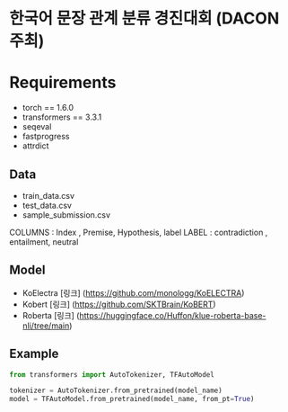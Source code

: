 # 한국어 문장 관계 분류 경진대회 (DACON주최)

# Requirements
- torch == 1.6.0
- transformers == 3.3.1
- seqeval
- fastprogress
- attrdict

## Data
* train_data.csv
* test_data.csv
* sample_submission.csv

COLUMNS : Index , Premise, Hypothesis, label
LABEL : contradiction , entailment, neutral

## Model
- KoElectra [링크] (https://github.com/monologg/KoELECTRA)
- Kobert [링크] (https://github.com/SKTBrain/KoBERT)
- Roberta [링크] (https://huggingface.co/Huffon/klue-roberta-base-nli/tree/main)



## Example
``` python
from transformers import AutoTokenizer, TFAutoModel

tokenizer = AutoTokenizer.from_pretrained(model_name)
model = TFAutoModel.from_pretrained(model_name, from_pt=True)
```

